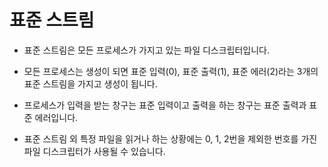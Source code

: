 # 표준 스트림

- 표준 스트림은 모든 프로세스가 가지고 있는 파일 디스크립터입니다.

- 모든 프로세스는 생성이 되면 표준 입력(0), 표준 출력(1), 표준 에러(2)라는 3개의 표준 스트림을 가지고 생성이 됩니다.

- 프로세스가 입력을 받는 창구는 표준 입력이고 출력을 하는 창구는 표준 출력과 표준 에러입니다.

- 표준 스트림 외 특정 파일을 읽거나 하는 상황에는 0, 1, 2번을 제외한 번호를 가진 파일 디스크립터가 사용될 수 있습니다.

